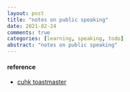 ```yaml
---
layout: post
title: "notes on public speaking"
date: 2021-02-24
comments: true
categories: [learning, speaking, todo]
abstract: "notes on public speaking"
---
```



#### reference
* [cuhk toastmaster](http://www.cuhk.edu.hk/ccc/toastmasters/)
